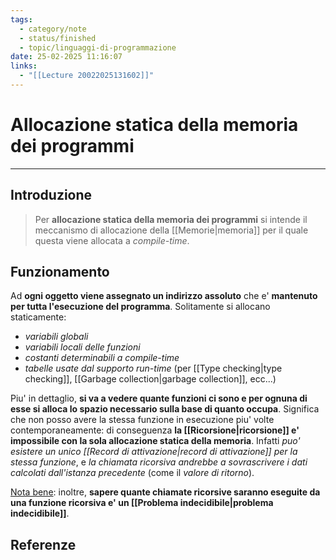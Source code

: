 ```yaml
---
tags:
  - category/note
  - status/finished
  - topic/linguaggi-di-programmazione
date: 25-02-2025 11:16:07
links:
  - "[[Lecture 20022025131602]]"
---
```

# Allocazione statica della memoria dei programmi
---
## Introduzione
> Per **allocazione statica della memoria dei programmi** si intende il meccanismo di allocazione della [[Memorie|memoria]] per il quale questa viene allocata a _compile-time_.

## Funzionamento
Ad **ogni oggetto viene assegnato un indirizzo assoluto** che e' **mantenuto per tutta l'esecuzione del programma**. Solitamente si allocano staticamente:
- _variabili globali_
- _variabili locali delle funzioni_
- _costanti determinabili a compile-time_
- _tabelle usate dal supporto run-time_ (per [[Type checking|type checking]], [[Garbage collection|garbage collection]], ecc...)

Piu' in dettaglio, **si va a vedere quante funzioni ci sono e per ognuna di esse si alloca lo spazio necessario sulla base di quanto occupa**. Significa che non posso avere la stessa funzione in esecuzione piu' volte contemporaneamente: di conseguenza **la [[Ricorsione|ricorsione]] e' impossibile con la sola allocazione statica della memoria**. Infatti _puo' esistere un unico [[Record di attivazione|record di attivazione]] per la stessa funzione_, e _la chiamata ricorsiva andrebbe a sovrascrivere i dati calcolati dall'istanza precedente_ (come il _valore di ritorno_).

<u>Nota bene</u>: inoltre, **sapere quante chiamate ricorsive saranno eseguite da una funzione ricorsiva e' un [[Problema indecidibile|problema indecidibile]]**.

## Referenze